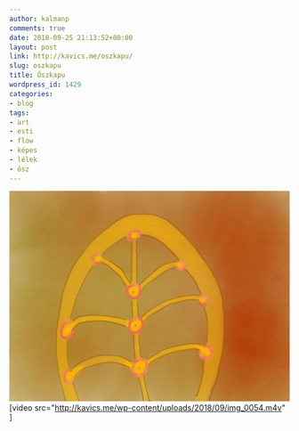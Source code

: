 ```yaml
---
author: kalmanp
comments: true
date: 2018-09-25 21:13:52+00:00
layout: post
link: http://kavics.me/oszkapu/
slug: oszkapu
title: Őszkapu
wordpress_id: 1429
categories:
- blog
tags:
- art
- esti
- flow
- képes
- lélek
- ősz
---
```


![Őszkapu](/wp-content/uploads/2018/09/img_0053.jpg)[video src="http://kavics.me/wp-content/uploads/2018/09/img_0054.m4v" ]
